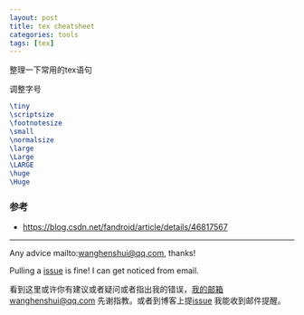 ```yaml
---
layout: post
title: tex cheatsheet
categories: tools
tags: [tex]
---
```

  

整理一下常用的tex语句



调整字号

```tex
\tiny
\scriptsize
\footnotesize
\small
\normalsize
\large
\Large
\LARGE
\huge
\Huge
```





### 参考

- https://blog.csdn.net/fandroid/article/details/46817567



---

Any advice mailto:wanghenshui@qq.com, thanks! 

Pulling a [issue](https://github.com/wanghenshui/wanghenshui.github.io/issues/new) is fine! I can get noticed from email.

看到这里或许你有建议或者疑问或者指出我的错误，我的邮箱wanghenshui@qq.com 先谢指教。或者到博客上提[issue](https://github.com/wanghenshui/wanghenshui.github.io/issues/new) 我能收到邮件提醒。



